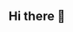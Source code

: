 ## Hi there 👋

<!--
**SiddharthGan/SiddharthGan** is a ✨ _special_ ✨ repository because its `README.md` (this file) appears on your GitHub profile.

Hi, I am Siddharth Ganesan, 16, based in Edinburgh, UK in my final year of high school.
Big science nerd trying to make it in tech.
I can do Python, HTML, SQL at a basic level on VScode.

Things to know about me:
- 🔭 I’m working on my college application and fitness
- 📚 Currently studying Maths, Chemistry, Physics and Biology
- 👯 Available to collaborate on a project
- 🤔 Looking for a mentor to teach me how to use this platform
- 📫 Hit me up: Snapchat/Instagram - zidisbored    Discord - Ziddharth
- 🏋️ Bench press 65kg, Bicep curl 18kg, Lat raise 10kg
- 🏴 Indian heritage (Tamil)
-->
